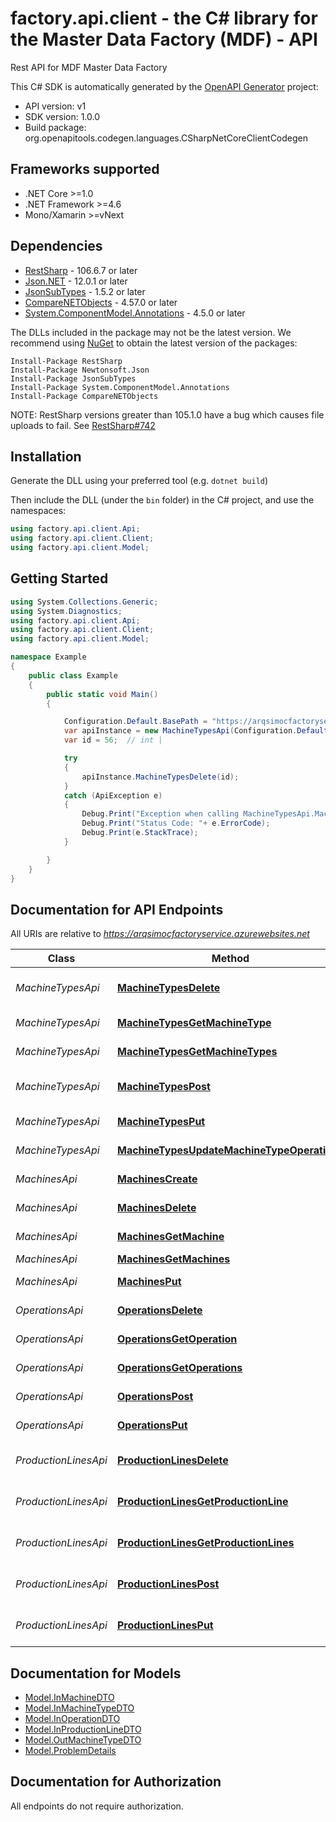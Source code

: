 # factory.api.client - the C# library for the Master Data Factory (MDF) - API

Rest API for MDF Master Data Factory

This C# SDK is automatically generated by the [OpenAPI Generator](https://openapi-generator.tech) project:

- API version: v1
- SDK version: 1.0.0
- Build package: org.openapitools.codegen.languages.CSharpNetCoreClientCodegen

<a name="frameworks-supported"></a>
## Frameworks supported
- .NET Core >=1.0
- .NET Framework >=4.6
- Mono/Xamarin >=vNext

<a name="dependencies"></a>
## Dependencies

- [RestSharp](https://www.nuget.org/packages/RestSharp) - 106.6.7 or later
- [Json.NET](https://www.nuget.org/packages/Newtonsoft.Json/) - 12.0.1 or later
- [JsonSubTypes](https://www.nuget.org/packages/JsonSubTypes/) - 1.5.2 or later
- [CompareNETObjects](https://www.nuget.org/packages/CompareNETObjects) - 4.57.0 or later
- [System.ComponentModel.Annotations](https://www.nuget.org/packages/System.ComponentModel.Annotations) - 4.5.0 or later

The DLLs included in the package may not be the latest version. We recommend using [NuGet](https://docs.nuget.org/consume/installing-nuget) to obtain the latest version of the packages:
```
Install-Package RestSharp
Install-Package Newtonsoft.Json
Install-Package JsonSubTypes
Install-Package System.ComponentModel.Annotations
Install-Package CompareNETObjects
```

NOTE: RestSharp versions greater than 105.1.0 have a bug which causes file uploads to fail. See [RestSharp#742](https://github.com/restsharp/RestSharp/issues/742)

<a name="installation"></a>
## Installation
Generate the DLL using your preferred tool (e.g. `dotnet build`)

Then include the DLL (under the `bin` folder) in the C# project, and use the namespaces:
```csharp
using factory.api.client.Api;
using factory.api.client.Client;
using factory.api.client.Model;
```
<a name="getting-started"></a>
## Getting Started

```csharp
using System.Collections.Generic;
using System.Diagnostics;
using factory.api.client.Api;
using factory.api.client.Client;
using factory.api.client.Model;

namespace Example
{
    public class Example
    {
        public static void Main()
        {

            Configuration.Default.BasePath = "https://arqsimocfactoryservice.azurewebsites.net";
            var apiInstance = new MachineTypesApi(Configuration.Default);
            var id = 56;  // int | 

            try
            {
                apiInstance.MachineTypesDelete(id);
            }
            catch (ApiException e)
            {
                Debug.Print("Exception when calling MachineTypesApi.MachineTypesDelete: " + e.Message );
                Debug.Print("Status Code: "+ e.ErrorCode);
                Debug.Print(e.StackTrace);
            }

        }
    }
}
```

<a name="documentation-for-api-endpoints"></a>
## Documentation for API Endpoints

All URIs are relative to *https://arqsimocfactoryservice.azurewebsites.net*

Class | Method | HTTP request | Description
------------ | ------------- | ------------- | -------------
*MachineTypesApi* | [**MachineTypesDelete**](docs/MachineTypesApi.md#machinetypesdelete) | **DELETE** /api/v1/machine-types/{id} | 
*MachineTypesApi* | [**MachineTypesGetMachineType**](docs/MachineTypesApi.md#machinetypesgetmachinetype) | **GET** /api/v1/machine-types/{id} | 
*MachineTypesApi* | [**MachineTypesGetMachineTypes**](docs/MachineTypesApi.md#machinetypesgetmachinetypes) | **GET** /api/v1/machine-types | 
*MachineTypesApi* | [**MachineTypesPost**](docs/MachineTypesApi.md#machinetypespost) | **POST** /api/v1/machine-types | 
*MachineTypesApi* | [**MachineTypesPut**](docs/MachineTypesApi.md#machinetypesput) | **PUT** /api/v1/machine-types/{id} | 
*MachineTypesApi* | [**MachineTypesUpdateMachineTypeOperations**](docs/MachineTypesApi.md#machinetypesupdatemachinetypeoperations) | **PUT** /api/v1/machine-types/{id}/operations | 
*MachinesApi* | [**MachinesCreate**](docs/MachinesApi.md#machinescreate) | **POST** /api/v1/machines | 
*MachinesApi* | [**MachinesDelete**](docs/MachinesApi.md#machinesdelete) | **DELETE** /api/v1/machines/{id} | 
*MachinesApi* | [**MachinesGetMachine**](docs/MachinesApi.md#machinesgetmachine) | **GET** /api/v1/machines/{id} | 
*MachinesApi* | [**MachinesGetMachines**](docs/MachinesApi.md#machinesgetmachines) | **GET** /api/v1/machines | 
*MachinesApi* | [**MachinesPut**](docs/MachinesApi.md#machinesput) | **PUT** /api/v1/machines/{id} | 
*OperationsApi* | [**OperationsDelete**](docs/OperationsApi.md#operationsdelete) | **DELETE** /api/v1/operations/{id} | 
*OperationsApi* | [**OperationsGetOperation**](docs/OperationsApi.md#operationsgetoperation) | **GET** /api/v1/operations/{id} | 
*OperationsApi* | [**OperationsGetOperations**](docs/OperationsApi.md#operationsgetoperations) | **GET** /api/v1/operations | 
*OperationsApi* | [**OperationsPost**](docs/OperationsApi.md#operationspost) | **POST** /api/v1/operations | 
*OperationsApi* | [**OperationsPut**](docs/OperationsApi.md#operationsput) | **PUT** /api/v1/operations/{id} | 
*ProductionLinesApi* | [**ProductionLinesDelete**](docs/ProductionLinesApi.md#productionlinesdelete) | **DELETE** /api/v1/production-lines/{id} | 
*ProductionLinesApi* | [**ProductionLinesGetProductionLine**](docs/ProductionLinesApi.md#productionlinesgetproductionline) | **GET** /api/v1/production-lines/{id} | 
*ProductionLinesApi* | [**ProductionLinesGetProductionLines**](docs/ProductionLinesApi.md#productionlinesgetproductionlines) | **GET** /api/v1/production-lines | 
*ProductionLinesApi* | [**ProductionLinesPost**](docs/ProductionLinesApi.md#productionlinespost) | **POST** /api/v1/production-lines | 
*ProductionLinesApi* | [**ProductionLinesPut**](docs/ProductionLinesApi.md#productionlinesput) | **PUT** /api/v1/production-lines/{id} | 


<a name="documentation-for-models"></a>
## Documentation for Models

 - [Model.InMachineDTO](docs/InMachineDTO.md)
 - [Model.InMachineTypeDTO](docs/InMachineTypeDTO.md)
 - [Model.InOperationDTO](docs/InOperationDTO.md)
 - [Model.InProductionLineDTO](docs/InProductionLineDTO.md)
 - [Model.OutMachineTypeDTO](docs/OutMachineTypeDTO.md)
 - [Model.ProblemDetails](docs/ProblemDetails.md)


<a name="documentation-for-authorization"></a>
## Documentation for Authorization

All endpoints do not require authorization.
